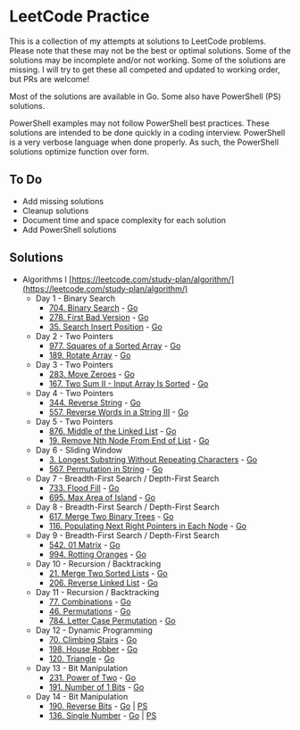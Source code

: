 # LeetCode Practice

This is a collection of my attempts at solutions to LeetCode problems.
Please note that these may not be the best or optimal solutions.
Some of the solutions may be incomplete and/or not working.
Some of the solutions are missing.
I will try to get these all competed and updated to working order, but PRs are welcome!

Most of the solutions are available in Go.
Some also have PowerShell (PS) solutions.

PowerShell examples may not follow PowerShell best practices.
These solutions are intended to be done quickly in a coding interview.
PowerShell is a very verbose language when done properly.
As such, the PowerShell solutions optimize function over form.

## To Do

* Add missing solutions
* Cleanup solutions
* Document time and space complexity for each solution
* Add PowerShell solutions

## Solutions

* Algorithms I [https://leetcode.com/study-plan/algorithm/](https://leetcode.com/study-plan/algorithm/)
  * Day 1 - Binary Search
    * [704. Binary Search](https://leetcode.com/problems/binary-search/) - [Go](AlgorithmsI/binarysearch/main.go)
    * [278. First Bad Version](https://leetcode.com/problems/first-bad-version/) - [Go](AlgorithmsI/firstbadversion/main.go)
    * [35. Search Insert Position](https://leetcode.com/problems/search-insert-position/) - [Go](AlgorithmsI/searchinsertposition/main.go)
  * Day 2 - Two Pointers
    * [977. Squares of a Sorted Array](https://leetcode.com/problems/squares-of-a-sorted-array/) - [Go](AlgorithmsI/squaresofasortedarray/main.go)
    * [189. Rotate Array](https://leetcode.com/problems/rotate-array/) - [Go](AlgorithmsI/rotatearray/main.go)
  * Day 3 - Two Pointers
    * [283. Move Zeroes](https://leetcode.com/problems/move-zeroes/) - [Go](AlgorithmsI/movezeroes/main.go)
    * [167. Two Sum II - Input Array Is Sorted](https://leetcode.com/problems/two-sum-ii-input-array-is-sorted/) - [Go](AlgorithmsI/twosumiiarrayissorted/main.go)
  * Day 4 - Two Pointers
    * [344. Reverse String](https://leetcode.com/problems/reverse-string/) - [Go](AlgorithmsI/reversestring/main.go)
    * [557. Reverse Words in a String III](https://leetcode.com/problems/reverse-words-in-a-string-iii/) - [Go](AlgorithmsI/reversewordsinstringiii/main.go)
  * Day 5 - Two Pointers
    * [876. Middle of the Linked List](https://leetcode.com/problems/middle-of-the-linked-list/) - [Go](AlgorithmsI/middleofthelinkedlist/main.go)
    * [19. Remove Nth Node From End of List](https://leetcode.com/problems/remove-nth-node-from-end-of-list/) - [Go](AlgorithmsI/removenthnodefromendoflist/main.go)
  * Day 6 - Sliding Window
    * [3. Longest Substring Without Repeating Characters](https://leetcode.com/problems/longest-substring-without-repeating-characters/) - [Go](AlgorithmsI/lengthOfLongestSubstring/main.go)
    * [567. Permutation in String](https://leetcode.com/problems/permutation-in-string/) - [Go](AlgorithmsI/permutationinstring/main.go)
  * Day 7 - Breadth-First Search / Depth-First Search
    * [733. Flood Fill](https://leetcode.com/problems/flood-fill/) - [Go](AlgorithmsI/floodfill/main.go)
    * [695. Max Area of Island](https://leetcode.com/problems/max-area-of-island/) - [Go](AlgorithmsI/maxareaofisland/main.go)
  * Day 8 - Breadth-First Search / Depth-First Search
    * [617. Merge Two Binary Trees](https://leetcode.com/problems/merge-two-binary-trees/) - [Go](AlgorithmsI/mergetwobinarytrees/main.go)
    * [116. Populating Next Right Pointers in Each Node](https://leetcode.com/problems/populating-next-right-pointers-in-each-node/) - [Go](AlgorithmsI/populatingnextrightpointersineachnode/main.go)
  * Day 9 - Breadth-First Search / Depth-First Search
    * [542. 01 Matrix](https://leetcode.com/problems/01-matrix/) - [Go](AlgorithmsI/01matrix/main.go)
    * [994. Rotting Oranges](https://leetcode.com/problems/rotting-oranges/) - [Go](AlgorithmsI/rottingoranges/main.go)
  * Day 10 - Recursion / Backtracking
    * [21. Merge Two Sorted Lists](https://leetcode.com/problems/merge-two-sorted-lists/) - [Go]()
    * [206. Reverse Linked List](https://leetcode.com/problems/reverse-linked-list/) - [Go]()
  * Day 11 - Recursion / Backtracking
    * [77. Combinations](https://leetcode.com/problems/combinations/) - [Go](AlgorithmsI/combinations/main.go)
    * [46. Permutations](https://leetcode.com/problems/permutations/) - [Go](AlgorithmsI/permutations/main.go)
    * [784. Letter Case Permutation](https://leetcode.com/problems/letter-case-permutation/) - [Go](AlgorithmsI/lettercasepermutation/main.go)
  * Day 12 - Dynamic Programming
    * [70. Climbing Stairs](https://leetcode.com/problems/climbing-stairs/) - [Go](AlgorithmsI/climbingstairs/main.go)
    * [198. House Robber](https://leetcode.com/problems/house-robber/) - [Go](AlgorithmsI/houserobber/main.go)
    * [120. Triangle](https://leetcode.com/problems/triangle/) - [Go](AlgorithmsI/triangle/main.go)
  * Day 13 - Bit Manipulation
    * [231. Power of Two](https://leetcode.com/problems/power-of-two/) - [Go]()
    * [191. Number of 1 Bits](https://leetcode.com/problems/number-of-1-bits/) - [Go]()
  * Day 14 - Bit Manipulation
    * [190. Reverse Bits](https://leetcode.com/problems/reverse-bits/) - [Go](AlgorithmsI/reversebits/main.go) | [PS](AlgorithmsI/reversebits/main.ps1)
    * [136. Single Number](https://leetcode.com/problems/single-number/) - [Go](AlgorithmsI/singlenum/main.go) | [PS](AlgorithmsI/singlenum/main.ps1)

